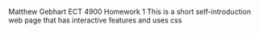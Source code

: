 Matthew Gebhart ECT 4900 Homework 1 
This is a short self-introduction web page that has interactive features and uses css
